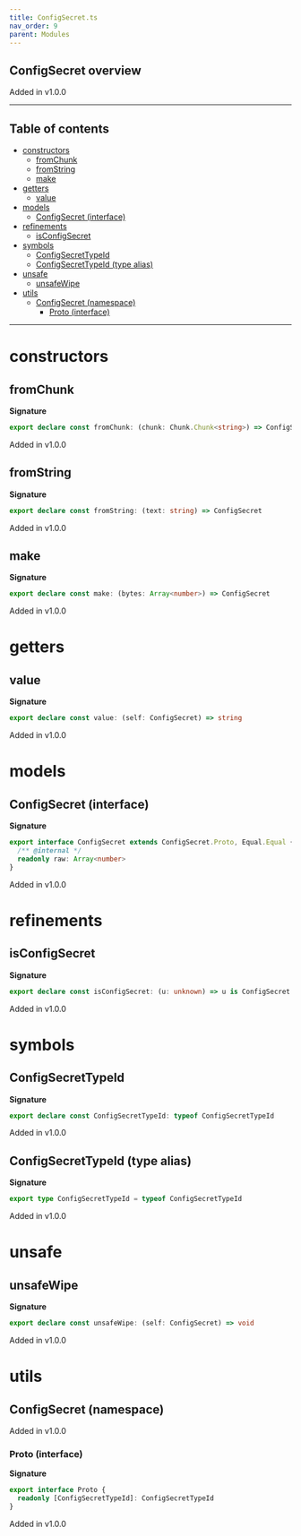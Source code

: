 ```yaml
---
title: ConfigSecret.ts
nav_order: 9
parent: Modules
---
```


## ConfigSecret overview

Added in v1.0.0

---

<h2 class="text-delta">Table of contents</h2>

- [constructors](#constructors)
  - [fromChunk](#fromchunk)
  - [fromString](#fromstring)
  - [make](#make)
- [getters](#getters)
  - [value](#value)
- [models](#models)
  - [ConfigSecret (interface)](#configsecret-interface)
- [refinements](#refinements)
  - [isConfigSecret](#isconfigsecret)
- [symbols](#symbols)
  - [ConfigSecretTypeId](#configsecrettypeid)
  - [ConfigSecretTypeId (type alias)](#configsecrettypeid-type-alias)
- [unsafe](#unsafe)
  - [unsafeWipe](#unsafewipe)
- [utils](#utils)
  - [ConfigSecret (namespace)](#configsecret-namespace)
    - [Proto (interface)](#proto-interface)

---

# constructors

## fromChunk

**Signature**

```ts
export declare const fromChunk: (chunk: Chunk.Chunk<string>) => ConfigSecret
```

Added in v1.0.0

## fromString

**Signature**

```ts
export declare const fromString: (text: string) => ConfigSecret
```

Added in v1.0.0

## make

**Signature**

```ts
export declare const make: (bytes: Array<number>) => ConfigSecret
```

Added in v1.0.0

# getters

## value

**Signature**

```ts
export declare const value: (self: ConfigSecret) => string
```

Added in v1.0.0

# models

## ConfigSecret (interface)

**Signature**

```ts
export interface ConfigSecret extends ConfigSecret.Proto, Equal.Equal {
  /** @internal */
  readonly raw: Array<number>
}
```

Added in v1.0.0

# refinements

## isConfigSecret

**Signature**

```ts
export declare const isConfigSecret: (u: unknown) => u is ConfigSecret
```

Added in v1.0.0

# symbols

## ConfigSecretTypeId

**Signature**

```ts
export declare const ConfigSecretTypeId: typeof ConfigSecretTypeId
```

Added in v1.0.0

## ConfigSecretTypeId (type alias)

**Signature**

```ts
export type ConfigSecretTypeId = typeof ConfigSecretTypeId
```

Added in v1.0.0

# unsafe

## unsafeWipe

**Signature**

```ts
export declare const unsafeWipe: (self: ConfigSecret) => void
```

Added in v1.0.0

# utils

## ConfigSecret (namespace)

Added in v1.0.0

### Proto (interface)

**Signature**

```ts
export interface Proto {
  readonly [ConfigSecretTypeId]: ConfigSecretTypeId
}
```

Added in v1.0.0
